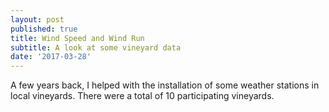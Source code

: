 ```yaml
---
layout: post
published: true
title: Wind Speed and Wind Run
subtitle: A look at some vineyard data
date: '2017-03-28'
---
```


A few years back, I helped with the installation of some weather stations in local vineyards. There were a total of 10 participating vineyards. 

